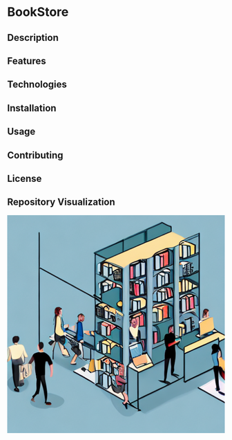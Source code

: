 # BookStore



## Description



## Features



## Technologies



## Installation



## Usage



## Contributing



## License


## Repository Visualization
![Repository Visualization](https://raw.githubusercontent.com/aliammari1/BookStore/main/assets/repo_image_BookStore.png)